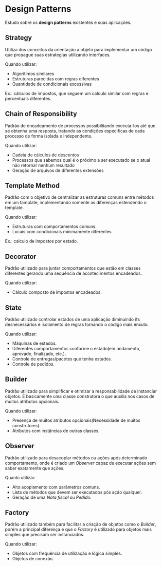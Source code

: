 # Design Patterns

Estudo sobre os **design patterns** existentes e suas aplicações.

## Strategy

Utiliza dos conceitos da orientação a objeto para implementar um código que propague suas estrategias utilizando interfaces.

Quando utilizar:
- Algorítimos similares
- Estruturas parecidas com regras diferentes
- Quantidade de condicionais excessivas

Ex.: cálculos de impostos, que seguem um calculo similar com regras e percentuais diferentes.

## Chain of Responsibility  
  
Padrão de encadeamento de processos possibilitando executa-los até que se obtenha uma resposta, tratando as condições especificas de cada processo de forma isolada e independente.

Quando utilizar:
- Cadeia de cálculos de descontos
- Processos que sabemos qual é o próximo a ser executado se o atual não retornar nenhum resultado
- Geração de arquivos de diferentes extensões

## Template Method

Padrão com o objetivo de centralizar as estruturas comuns entre métodos em um tamplate, implementando somente as diferenças estendendo o template.

Quando utilizar:
- Estruturas com comportamentos comuns
- Locais com condicionais minimamente diferentes

Ex.: calculo de impostos por estado.

## Decorator

Padrão utilizado para juntar comportamentos que estão em classes diferentes gerando uma sequência de acontecimentos encadeados.

Quando utilizar:
- Cálculo composto de impostos encadeados.

## State

Padrão utilizado controlar estados de uma aplicação diminuindo ifs desnecessários e isolamento de regras tornando o código mais enxuto.

Quando utilizar:
- Máquinas de estados.
- Diferentes comportamentos conforme o estado(em andamento, aprovado, finalizado, etc.).
- Controle de entregas/pacotes que tenha estados.
- Controle de pedidos.

## Builder

Padrão utilizado para simplificar e otimizar a responsabilidade de instanciar objetos. É basicamente uma classe construtora o que auxilia nos casos de muitos atributos opcionais. 

Quando utilizar:
- Presença de muitos atributos opcionais(Necessidade de muitos construtores).
- Atributos com instâncias de outras classes.

## Observer

Padrão utilizado para desacoplar métodos ou ações após determinado comportamento, onde é criado um *Observer* capaz de executar ações sem saber exatamente que ações.

Quanto utilizar:
- Alto acoplamento com parâmetros comuns.
- Lista de métodos que devem ser executados pós ação qualquer.
- Geração de uma *Nota fiscal* ou *Pedido*.

## Factory

Padrão utilizado também para facilitar a criação de objetos como o *Builder*, porém a principal diferença é que o *Factory* é utilizado para objetos mais simples que precisam ser instanciados.

Quando utilizar:
- Objetos com frequência de utilização e lógica simples.
- Objetos de conexão.